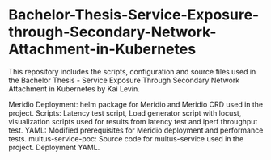 # Bachelor-Thesis-Service-Exposure-through-Secondary-Network-Attachment-in-Kubernetes
This repository includes the scripts, configuration and source files used in the Bachelor Thesis - Service Exposure Through Secondary Network Attachment in Kubernetes by Kai Levin.

Meridio Deployment: helm package for Meridio and Meridio CRD used in the project.
Scripts: Latency test script, Load generator script with locust, visualization scripts used for results from latency test and iperf throughput test.
YAML: Modified prerequisites for Meridio deployment and performance tests.
multus-service-poc: Source code for multus-service used in the project. Deployment YAML.

